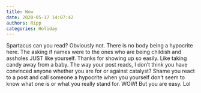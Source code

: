 ```yaml
---
title: Wow
date: 2020-05-17 14:07:42
authors: Ripp
categories: Holiday
---
```


 Spartacus can you read?  Obviously not. There is no body being a hypocrite here. The asking if names were to the ones who are being childish and assholes JUST  like yourself.  Thanks for showing up so easily. Like taking candy away from a baby.    The way your post reads, I don’t think you have convinced anyone whether you are for or against catalyst?  Shame you react to a post and call someone a hypocrite when you yourself don’t seem to know what one is or what you really stand for. WOW!  But you are easy. Lol